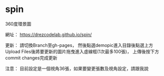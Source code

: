 # spin
360度環景圖

網址：
https://drezcodelab.github.io/spin/

更新：
請切換Branch至gh-pages，
然後點選demopic進入目錄後點選上方Upload Files後將要更新的圖片拖曳進入虛線框(1次最多100張)，
上傳後按下方commit changes完成更新

注意：
目前設定是一個視角36張，如果要變更張數及視角設定，請跟我說
